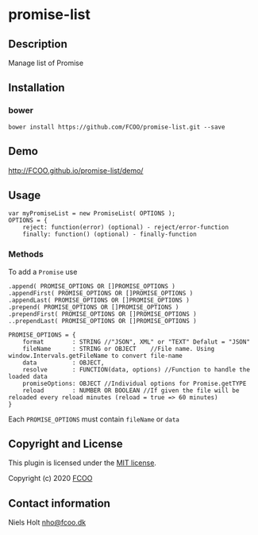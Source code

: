 # promise-list



## Description
Manage list of Promise

## Installation
### bower
`bower install https://github.com/FCOO/promise-list.git --save`

## Demo
http://FCOO.github.io/promise-list/demo/ 

## Usage
	var myPromiseList = new PromiseList( OPTIONS );
	OPTIONS = {
		reject: function(error) (optional) - reject/error-function
		finally: function() (optional) - finally-function				

### Methods
To add a `Promise` use
 
    .append( PROMISE_OPTIONS OR []PROMISE_OPTIONS )
    .appendFirst( PROMISE_OPTIONS OR []PROMISE_OPTIONS )
    .appendLast( PROMISE_OPTIONS OR []PROMISE_OPTIONS )
    .prepend( PROMISE_OPTIONS OR []PROMISE_OPTIONS )
    .prependFirst( PROMISE_OPTIONS OR []PROMISE_OPTIONS )
    ..prependLast( PROMISE_OPTIONS OR []PROMISE_OPTIONS )

	PROMISE_OPTIONS = {
		format        : STRING //"JSON", XML" or "TEXT" Defalut = "JSON"
		fileName      : STRING or OBJECT	//File name. Using window.Intervals.getFileName to convert file-name
		data          : OBJECT,
		resolve       : FUNCTION(data, options) //Function to handle the loaded data
		promiseOptions: OBJECT //Individual options for Promise.getTYPE
		reload        : NUMBER OR BOOLEAN //If given the file will be reloaded every reload minutes (reload = true => 60 minutes)
	}

Each `PROMISE_OPTIONS` must contain `fileName` or `data`

## Copyright and License
This plugin is licensed under the [MIT license](https://github.com/FCOO/promise-list/LICENSE).

Copyright (c) 2020 [FCOO](https://github.com/FCOO)

## Contact information

Niels Holt nho@fcoo.dk